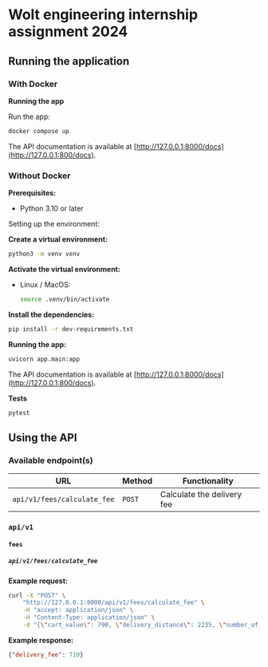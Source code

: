 # Wolt engineering internship assignment 2024

## Running the application

### With Docker

**Running the app**

Run the app:

```bash
docker compose up
```

The API documentation is available at [http://127.0.0.1:8000/docs](http://127.0.0.1:800/docs).

### Without Docker

**Prerequisites:**

- Python 3.10 or later

Setting up the environment:

**Create a virtual environment:**

```bash
python3 -m venv venv
```

**Activate the virtual environment:**

- Linux / MacOS:

    ```bash
    source .venv/bin/activate
    ```

**Install the dependencies:**

```bash
pip install -r dev-requirements.txt
```

**Running the app:**

```bash
uvicorn app.main:app
```

The API documentation is available at [http://127.0.0.1:8000/docs](http://127.0.0.1:800/docs).

**Tests**

```bash
pytest
```

## Using the API

### Available endpoint(s)

| URL                             | Method     | Functionality              |
|---------------------------------|------------|----------------------------|
| ```api/v1/fees/calculate_fee``` | ```POST``` | Calculate the delivery fee |

### ```api/v1```
#### ```fees```
##### ```api/v1/fees/calculate_fee```

**Example request:**

```bash
curl -X "POST" \
    "http://127.0.0.1:8000/api/v1/fees/calculate_fee" \
    -H "accept: application/json" \
    -H "Content-Type: application/json" \
    -d "{\"cart_value\": 790, \"delivery_distance\": 2235, \"number_of_items\": 4, \"time\": \"2024-01-15T13:00:00Z\"}"
```

**Example response:**

```json
{"delivery_fee": 710}
```